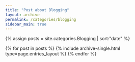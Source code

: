 ```yaml
---
title: "Post about Blogging"
layout: archive
permalink: /categories/blogging
sidebar_main: true
---
```


{% assign posts = site.categories.Blogging | sort:"date" %}

{% for post in posts %}
  {% include archive-single.html type=page.entries_layout %}
{% endfor %}